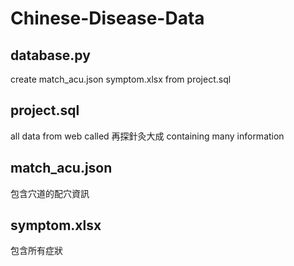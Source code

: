 # Chinese-Disease-Data

## database.py
create match_acu.json symptom.xlsx from  project.sql

## project.sql
all data from web called 再探針灸大成 containing many information

## match_acu.json
包含穴道的配穴資訊

## symptom.xlsx
包含所有症狀
